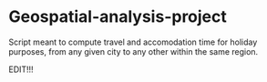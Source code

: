 # Geospatial-analysis-project
Script meant to compute travel and accomodation time for holiday purposes, from any given city to any other within the same region.


EDIT!!!
